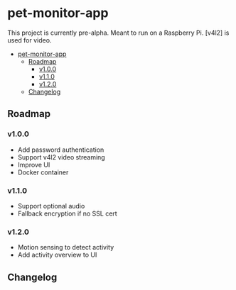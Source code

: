 # pet-monitor-app

This project is currently pre-alpha.
Meant to run on a Raspberry Pi. [v4l2] is used for video.

- [pet-monitor-app](#pet-monitor-app)
  - [Roadmap](#roadmap)
    - [v1.0.0](#v100)
    - [v1.1.0](#v110)
    - [v1.2.0](#v120)
  - [Changelog](#changelog)

## Roadmap

### v1.0.0

- Add password authentication
- Support v4l2 video streaming
- Improve UI
- Docker container

### v1.1.0

- Support optional audio
- Fallback encryption if no SSL cert

### v1.2.0

- Motion sensing to detect activity
- Add activity overview to UI

## Changelog
